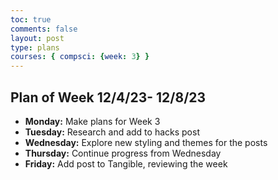 ```yaml
---
toc: true
comments: false
layout: post
type: plans
courses: { compsci: {week: 3} }
---
```


## Plan of Week 12/4/23- 12/8/23

- **Monday:** Make plans for Week 3
- **Tuesday:** Research and add to hacks post
- **Wednesday:** Explore new styling and themes for the posts
- **Thursday:** Continue progress from Wednesday
- **Friday:** Add post to Tangible, reviewing the week

